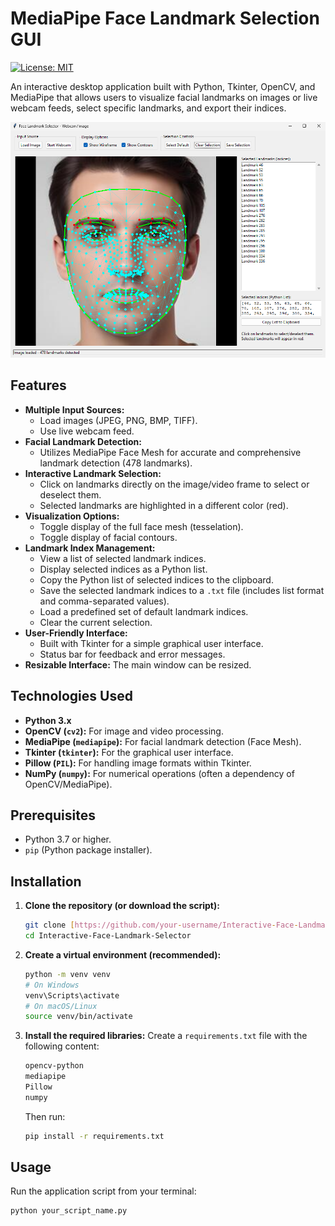 # MediaPipe Face Landmark Selection GUI

[![License: MIT](https://img.shields.io/badge/License-MIT-yellow.svg)](https://opensource.org/licenses/MIT)

An interactive desktop application built with Python, Tkinter, OpenCV, and MediaPipe that allows users to visualize facial landmarks on images or live webcam feeds, select specific landmarks, and export their indices.

![landmark selector tool](mp_landmarks_selection_gui.png)


## Features

* **Multiple Input Sources:**
    * Load images (JPEG, PNG, BMP, TIFF).
    * Use live webcam feed.
* **Facial Landmark Detection:**
    * Utilizes MediaPipe Face Mesh for accurate and comprehensive landmark detection (478 landmarks).
* **Interactive Landmark Selection:**
    * Click on landmarks directly on the image/video frame to select or deselect them.
    * Selected landmarks are highlighted in a different color (red).
* **Visualization Options:**
    * Toggle display of the full face mesh (tesselation).
    * Toggle display of facial contours.
* **Landmark Index Management:**
    * View a list of selected landmark indices.
    * Display selected indices as a Python list.
    * Copy the Python list of selected indices to the clipboard.
    * Save the selected landmark indices to a `.txt` file (includes list format and comma-separated values).
    * Load a predefined set of default landmark indices.
    * Clear the current selection.
* **User-Friendly Interface:**
    * Built with Tkinter for a simple graphical user interface.
    * Status bar for feedback and error messages.
* **Resizable Interface:** The main window can be resized.

## Technologies Used

* **Python 3.x**
* **OpenCV (`cv2`):** For image and video processing.
* **MediaPipe (`mediapipe`):** For facial landmark detection (Face Mesh).
* **Tkinter (`tkinter`):** For the graphical user interface.
* **Pillow (`PIL`):** For handling image formats within Tkinter.
* **NumPy (`numpy`):** For numerical operations (often a dependency of OpenCV/MediaPipe).

## Prerequisites

* Python 3.7 or higher.
* `pip` (Python package installer).

## Installation

1.  **Clone the repository (or download the script):**
    ```bash
    git clone [https://github.com/your-username/Interactive-Face-Landmark-Selector.git](https://github.com/your-username/Interactive-Face-Landmark-Selector.git)
    cd Interactive-Face-Landmark-Selector
    ```

2.  **Create a virtual environment (recommended):**
    ```bash
    python -m venv venv
    # On Windows
    venv\Scripts\activate
    # On macOS/Linux
    source venv/bin/activate
    ```

3.  **Install the required libraries:**
    Create a `requirements.txt` file with the following content:
    ```txt
    opencv-python
    mediapipe
    Pillow
    numpy
    ```
    Then run:
    ```bash
    pip install -r requirements.txt
    ```

## Usage

Run the application script from your terminal:

```bash
python your_script_name.py
